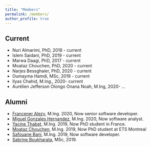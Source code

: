 ```yaml
---
title: "Members"
permalink: /members/
author_profile: true
---
```


## Current

  - Nuri Almarimi, PhD, 2018 - current
  - Islem Saidani, PhD, 2019 - current
  - Marwa Daagi, PhD, 2017 - current
  - Moataz Chouchen, PhD, 2020 - current
  - Narjes Bessghaier, PhD, 2020 - current
  - Oumayma Hamdi, MSc, 2019 - current
  - Ilyas Chahid, M.Ing., 2020- current
  - Aurélien Jefferson Olongo Onana Noah, M.Ing, 2020- ...


## Alumni
 - [Francener Alezy](https://github.com/alezyy), M.Ing. 2020, Now senior software developer.
 - [Miguel Gonzales Hernandez](https://www.linkedin.com/in/miguel-gonzales-805801131/), M.Ing. 2020, Now software analyst.
 - [Yacine Thabet](https://www.linkedin.com/in/yacine-thabet/?originalSubdomain=ca), M.Ing. 2019, Now PhD student in France.
 - [Moataz Chouchen](https://www.linkedin.com/in/moataz-chouchen/), M.Ing. 2019, Now PhD student at ETS Montreal
 - [Safouane Bani](https://ca.linkedin.com/in/safouen-bani-1a1665106), M.Ing. 2019, Now software developer.
 - [Sabrine Boukharata](https://www.linkedin.com/in/sabrine-boukharata-aa452396/?originalSubdomain=tn), MSc, 2019. 
  



